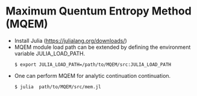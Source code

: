# Maximum Quentum Entropy Method (MQEM)
* Install Julia (https://julialang.org/downloads/)
* MQEM module load path can be extended by defining the environment variable JULIA_LOAD_PATH.
  ```ShellSession
  $ export JULIA_LOAD_PATH=/path/to/MQEM/src:JULIA_LOAD_PATH
  ```
* One can perform MQEM for analytic continuation continuation.
  ```ShellSession
  $ julia  path/to/MQEM/src/mem.jl
  ```
